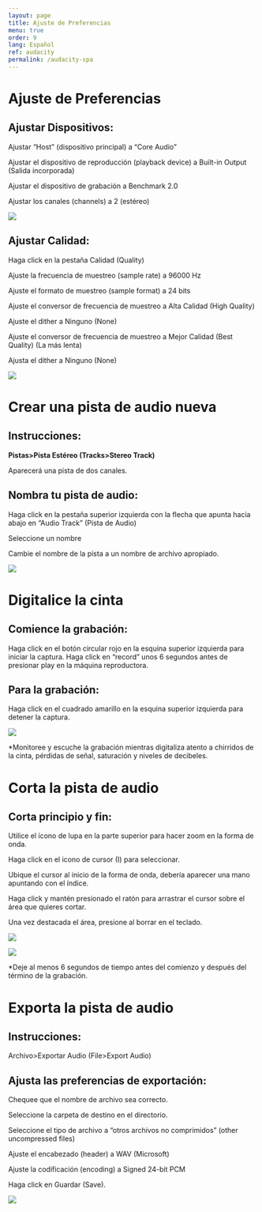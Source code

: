 ```yaml
---
layout: page
title: Ajuste de Preferencias
menu: true
order: 9
lang: Español
ref: audacity
permalink: /audacity-spa
---
```


Ajuste de Preferencias
=======================

Ajustar Dispositivos:
---------------------

Ajustar “Host” (dispositivo principal) a “Core Audio”

Ajustar el dispositivo de reproducción (playback device) a Built-in
Output (Salida incorporada)

Ajustar el dispositivo de grabación a Benchmark 2.0

Ajustar los canales (channels) a 2 (estéreo)

![](../assets/img/audacity/image1.png)

Ajustar Calidad:
----------------

Haga click en la pestaña Calidad (Quality)

Ajuste la frecuencia de muestreo (sample rate) a 96000 Hz

Ajuste el formato de muestreo (sample format) a 24 bits

Ajuste el conversor de frecuencia de muestreo a Alta Calidad (High
Quality)

Ajuste el dither a Ninguno (None)

Ajuste el conversor de frecuencia de muestreo a Mejor Calidad (Best
Quality) (La más lenta)

Ajusta el dither a Ninguno (None)

![](../assets/img/audacity/image2.png)

Crear una pista de audio nueva
==============================

Instrucciones:
--------------

**Pistas&gt;Pista Estéreo (Tracks&gt;Stereo Track)**

Aparecerá una pista de dos canales.

Nombra tu pista de audio:
-------------------------

Haga click en la pestaña superior izquierda con la flecha que apunta
hacia abajo en “Audio Track” (Pista de Audio)

Seleccione un nombre

Cambie el nombre de la pista a un nombre de archivo apropiado.

![](../assets/img/audacity/image3.png)

Digitalice la cinta
===================

Comience la grabación:
----------------------

Haga click en el botón circular rojo en la esquina superior izquierda
para iniciar la captura. Haga click en “record” unos 6 segundos antes de
presionar play en la máquina reproductora.

Para la grabación:
------------------

Haga click en el cuadrado amarillo en la esquina superior izquierda para
detener la captura.

![](../assets/img/audacity/image4.png)

\*Monitoree y escuche la grabación mientras digitaliza atento a
chirridos de la cinta, pérdidas de señal, saturación y niveles de
decibeles.

Corta la pista de audio
=======================

Corta principio y fin:
----------------------

Utilice el ícono de lupa en la parte superior para hacer zoom en la
forma de onda.

Haga click en el icono de cursor (I) para seleccionar.

Ubique el cursor al inicio de la forma de onda, debería aparecer una
mano apuntando con el índice.

Haga click y mantén presionado el ratón para arrastrar el cursor sobre
el área que quieres cortar.

Una vez destacada el área, presione al borrar en el teclado.

![](../assets/img/audacity/image5.png)

![](../assets/img/audacity/image6.png)

\*Deje al menos 6 segundos de tiempo antes del comienzo y después del
término de la grabación.

Exporta la pista de audio
=========================

Instrucciones:
--------------

Archivo&gt;Exportar Audio (File&gt;Export Audio)

Ajusta las preferencias de exportación:
---------------------------------------

Chequee que el nombre de archivo sea correcto.

Seleccione la carpeta de destino en el directorio.

Seleccione el tipo de archivo a “otros archivos no comprimidos” (other
uncompressed files)

Ajuste el encabezado (header) a WAV (Microsoft)

Ajuste la codificación (encoding) a Signed 24-bit PCM

Haga click en Guardar (Save).

![](../assets/img/audacity/image7.png)

<span id="_gjdgxs" class="anchor"></span>
